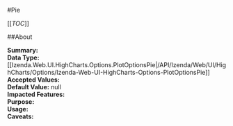 #Pie

[[_TOC_]]

##About

**Summary:**   
**Data Type:** [[Izenda.Web.UI.HighCharts.Options.PlotOptionsPie|/API/Izenda/Web/UI/HighCharts/Options/Izenda-Web-UI-HighCharts-Options-PlotOptionsPie]]  
**Accepted Values:**   
**Default Value:** null  
**Impacted Features:**   
**Purpose:**   
**Usage:**   
**Caveats:**   

